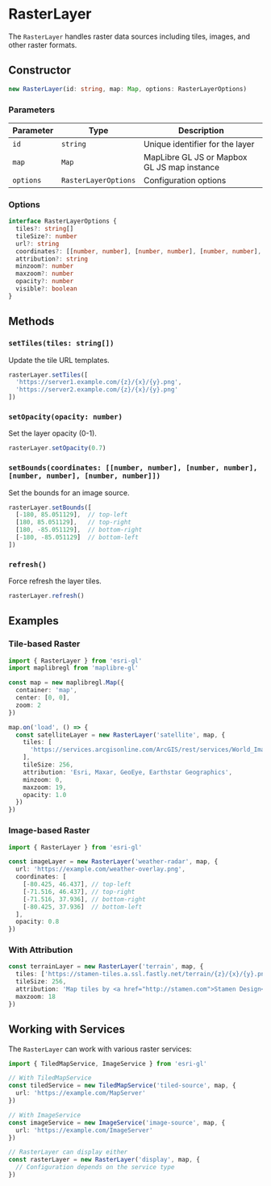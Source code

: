 # RasterLayer

The `RasterLayer` handles raster data sources including tiles, images, and other raster formats.

## Constructor

```typescript
new RasterLayer(id: string, map: Map, options: RasterLayerOptions)
```

### Parameters

| Parameter | Type | Description |
|-----------|------|-------------|
| `id` | `string` | Unique identifier for the layer |
| `map` | `Map` | MapLibre GL JS or Mapbox GL JS map instance |
| `options` | `RasterLayerOptions` | Configuration options |

### Options

```typescript
interface RasterLayerOptions {
  tiles?: string[]
  tileSize?: number
  url?: string
  coordinates?: [[number, number], [number, number], [number, number], [number, number]]
  attribution?: string
  minzoom?: number
  maxzoom?: number
  opacity?: number
  visible?: boolean
}
```

## Methods

### `setTiles(tiles: string[])`
Update the tile URL templates.

```typescript
rasterLayer.setTiles([
  'https://server1.example.com/{z}/{x}/{y}.png',
  'https://server2.example.com/{z}/{x}/{y}.png'
])
```

### `setOpacity(opacity: number)`
Set the layer opacity (0-1).

```typescript
rasterLayer.setOpacity(0.7)
```

### `setBounds(coordinates: [[number, number], [number, number], [number, number], [number, number]])`
Set the bounds for an image source.

```typescript
rasterLayer.setBounds([
  [-180, 85.051129],  // top-left
  [180, 85.051129],   // top-right  
  [180, -85.051129],  // bottom-right
  [-180, -85.051129]  // bottom-left
])
```

### `refresh()`
Force refresh the layer tiles.

```typescript
rasterLayer.refresh()
```

## Examples

### Tile-based Raster

```typescript
import { RasterLayer } from 'esri-gl'
import maplibregl from 'maplibre-gl'

const map = new maplibregl.Map({
  container: 'map',
  center: [0, 0],
  zoom: 2
})

map.on('load', () => {
  const satelliteLayer = new RasterLayer('satellite', map, {
    tiles: [
      'https://services.arcgisonline.com/ArcGIS/rest/services/World_Imagery/MapServer/tile/{z}/{y}/{x}'
    ],
    tileSize: 256,
    attribution: 'Esri, Maxar, GeoEye, Earthstar Geographics',
    minzoom: 0,
    maxzoom: 19,
    opacity: 1.0
  })
})
```

### Image-based Raster

```typescript
import { RasterLayer } from 'esri-gl'

const imageLayer = new RasterLayer('weather-radar', map, {
  url: 'https://example.com/weather-overlay.png',
  coordinates: [
    [-80.425, 46.437], // top-left
    [-71.516, 46.437], // top-right
    [-71.516, 37.936], // bottom-right
    [-80.425, 37.936]  // bottom-left
  ],
  opacity: 0.8
})
```

### With Attribution

```typescript
const terrainLayer = new RasterLayer('terrain', map, {
  tiles: ['https://stamen-tiles.a.ssl.fastly.net/terrain/{z}/{x}/{y}.png'],
  tileSize: 256,
  attribution: 'Map tiles by <a href="http://stamen.com">Stamen Design</a>',
  maxzoom: 18
})
```

## Working with Services

The `RasterLayer` can work with various raster services:

```typescript
import { TiledMapService, ImageService } from 'esri-gl'

// With TiledMapService
const tiledService = new TiledMapService('tiled-source', map, {
  url: 'https://example.com/MapServer'
})

// With ImageService  
const imageService = new ImageService('image-source', map, {
  url: 'https://example.com/ImageServer'
})

// RasterLayer can display either
const rasterLayer = new RasterLayer('display', map, {
  // Configuration depends on the service type
})
```